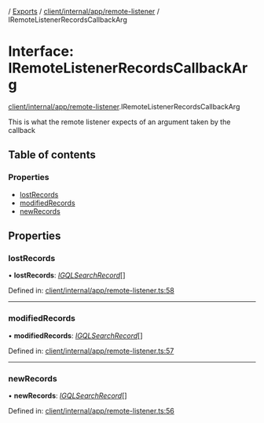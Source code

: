 [](../README.md) / [Exports](../modules.md) / [client/internal/app/remote-listener](../modules/client_internal_app_remote_listener.md) / IRemoteListenerRecordsCallbackArg

# Interface: IRemoteListenerRecordsCallbackArg

[client/internal/app/remote-listener](../modules/client_internal_app_remote_listener.md).IRemoteListenerRecordsCallbackArg

This is what the remote listener expects of an argument taken
by the callback

## Table of contents

### Properties

- [lostRecords](client_internal_app_remote_listener.iremotelistenerrecordscallbackarg.md#lostrecords)
- [modifiedRecords](client_internal_app_remote_listener.iremotelistenerrecordscallbackarg.md#modifiedrecords)
- [newRecords](client_internal_app_remote_listener.iremotelistenerrecordscallbackarg.md#newrecords)

## Properties

### lostRecords

• **lostRecords**: [*IGQLSearchRecord*](gql_querier.igqlsearchrecord.md)[]

Defined in: [client/internal/app/remote-listener.ts:58](https://github.com/onzag/itemize/blob/11a98dec/client/internal/app/remote-listener.ts#L58)

___

### modifiedRecords

• **modifiedRecords**: [*IGQLSearchRecord*](gql_querier.igqlsearchrecord.md)[]

Defined in: [client/internal/app/remote-listener.ts:57](https://github.com/onzag/itemize/blob/11a98dec/client/internal/app/remote-listener.ts#L57)

___

### newRecords

• **newRecords**: [*IGQLSearchRecord*](gql_querier.igqlsearchrecord.md)[]

Defined in: [client/internal/app/remote-listener.ts:56](https://github.com/onzag/itemize/blob/11a98dec/client/internal/app/remote-listener.ts#L56)
